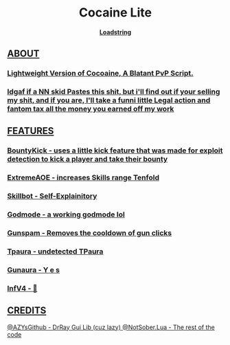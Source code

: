 <center><h1>Cocaine Lite</h1></center>

<center><h4><a href link=https://github.com/OneMinuteNoZa/CocaineLite/edit/main/script.lua>Loadstring</href></h4></center>

## ABOUT
### Lightweight Version of Cocoaine, A Blatant PvP Script.
### Idgaf if a NN skid Pastes this shit, but i'll find out if your selling my shit, and if you are, I'll take a funni little Legal action and fantom tax all the money you earned off my work

## FEATURES

### BountyKick - uses a little kick feature that was made for exploit detection to kick a player and take their bounty
### ExtremeAOE - increases Skills range Tenfold
### Skillbot - Self-Explainitory
### Godmode - a working godmode lol
### Gunspam - Removes the cooldown of gun clicks
### Tpaura - undetected TPaura
### Gunaura - Y e s
### InfV4 - 🤞

## CREDITS
<a href link=https://github.com/AZYsGithub>@AZYsGithub</href> - DrRay Gui Lib (cuz lazy)
<a href link=https://github.com/OneMinuteNoZa>@NotSober.Lua</href> - The rest of the code

